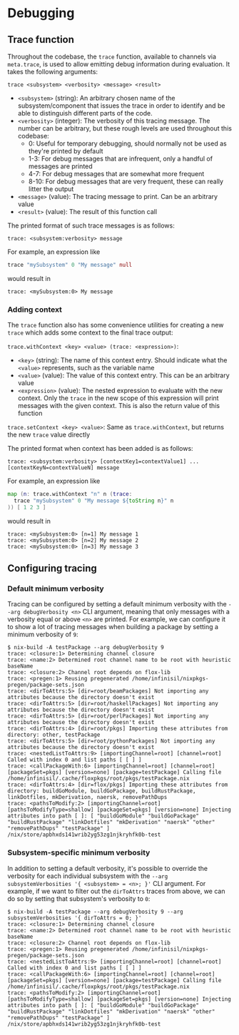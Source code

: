 # Debugging

## Trace function

Throughout the codebase, the `trace` function, available to channels via `meta.trace`, is used to allow emitting debug information during evaluation. It takes the following arguments:

`trace <subsystem> <verbosity> <message> <result>`
- `<subsystem>` (string): An arbitrary chosen name of the subsystem/component that issues the trace in order to identify and be able to distinguish different parts of the code.
- `<verbosity>` (integer): The verbosity of this tracing message. The number can be arbitrary, but these rough levels are used throughout this codebase:
  - 0: Useful for temporary debugging, should normally not be used as they're printed by default
  - 1-3: For debug messages that are infrequent, only a handful of messages are printed
  - 4-7: For debug messages that are somewhat more frequent
  - 8-10: For debug messages that are very frequent, these can really litter the output
- `<message>` (value): The tracing message to print. Can be an arbitrary value
- `<result>` (value): The result of this function call

The printed format of such trace messages is as follows:
```
trace: <subsystem:verbosity> message
```

For example, an expression like
```nix
trace "mySubsystem" 0 "My message" null
```
would result in
```
trace: <mySubsystem:0> My message
```

### Adding context

The `trace` function also has some convenience utilities for creating a new `trace` which adds some context to the final trace output:

`trace.withContext <key> <value> (trace: <expression>)`:
- `<key>` (string): The name of this context entry. Should indicate what the `<value>` represents, such as the variable name
- `<value>` (value): The value of this context entry. This can be an arbitrary value
- `<expression>` (value): The nested expression to evaluate with the new context. Only the `trace` in the new scope of this expression will print messages with the given context. This is also the return value of this function

`trace.setContext <key> <value>`: Same as `trace.withContext`, but returns the new `trace` value directly

The printed format when context has been added is as follows:
```
trace: <subsystem:verbosity> [contextKey1=contextValue1] ... [contextKeyN=contextValueN] message
```

For example, an expression like
```nix
map (n: trace.withContext "n" n (trace:
  trace "mySubsystem" 0 "My message ${toString n}" n
)) [ 1 2 3 ]
```
would result in
```
trace: <mySubsystem:0> [n=1] My message 1
trace: <mySubsystem:0> [n=2] My message 2
trace: <mySubsystem:0> [n=3] My message 3
```

## Configuring tracing

### Default minimum verbosity

Tracing can be configured by setting a default minimum verbosity with the `--arg debugVerbosity <n>` CLI argument, meaning that only messages with a verbosity equal or above `<n>` are printed. For example, we can configure it to show a lot of tracing messages when building a package by setting a minimum verbosity of `9`:

```
$ nix-build -A testPackage --arg debugVerbosity 9
trace: <closure:1> Determining channel closure
trace: <name:2> Determined root channel name to be root with heuristic baseName
trace: <closure:2> Channel root depends on flox-lib
trace: <pregen:1> Reusing pregenerated /home/infinisil/nixpkgs-pregen/package-sets.json
trace: <dirToAttrs:5> [dir=root/beamPackages] Not importing any attributes because the directory doesn't exist
trace: <dirToAttrs:5> [dir=root/haskellPackages] Not importing any attributes because the directory doesn't exist
trace: <dirToAttrs:5> [dir=root/perlPackages] Not importing any attributes because the directory doesn't exist
trace: <dirToAttrs:4> [dir=root/pkgs] Importing these attributes from directory: other, testPackage
trace: <dirToAttrs:5> [dir=root/pythonPackages] Not importing any attributes because the directory doesn't exist
trace: <nestedListToAttrs:9> [importingChannel=root] [channel=root] Called with index 0 and list paths [ [ ] ]
trace: <callPackageWith:6> [importingChannel=root] [channel=root] [packageSet=pkgs] [version=none] [package=testPackage] Calling file /home/infinisil/.cache/floxpkgs/root/pkgs/testPackage.nix
trace: <dirToAttrs:4> [dir=flox/pkgs] Importing these attributes from directory: buildGoModule, buildGoPackage, buildRustPackage, linkDotfiles, mkDerivation, naersk, removePathDups
trace: <pathsToModify:2> [importingChannel=root] [pathsToModifyType=shallow] [packageSet=pkgs] [version=none] Injecting attributes into path [ ]: [ "buildGoModule" "buildGoPackage" "buildRustPackage" "linkDotfiles" "mkDerivation" "naersk" "other" "removePathDups" "testPackage" ]
/nix/store/apbhxds141wrib2yg53zg1njkryhfk0b-test
```

### Subsystem-specific minimum verbosity

In addition to setting a default verbosity, it's possible to override the verbosity for each individual subsystem with the `--arg subsystemVerbosities '{ <subsystem> = <n>; }'` CLI argument. For example, if we want to filter out the `dirToAttrs` traces from above, we can do so by setting that subsystem's verbosity to `0`:

```
$ nix-build -A testPackage --arg debugVerbosity 9 --arg subsystemVerbosities '{ dirToAttrs = 0; }'
trace: <closure:1> Determining channel closure
trace: <name:2> Determined root channel name to be root with heuristic baseName
trace: <closure:2> Channel root depends on flox-lib
trace: <pregen:1> Reusing pregenerated /home/infinisil/nixpkgs-pregen/package-sets.json
trace: <nestedListToAttrs:9> [importingChannel=root] [channel=root] Called with index 0 and list paths [ [ ] ]
trace: <callPackageWith:6> [importingChannel=root] [channel=root] [packageSet=pkgs] [version=none] [package=testPackage] Calling file /home/infinisil/.cache/floxpkgs/root/pkgs/testPackage.nix
trace: <pathsToModify:2> [importingChannel=root] [pathsToModifyType=shallow] [packageSet=pkgs] [version=none] Injecting attributes into path [ ]: [ "buildGoModule" "buildGoPackage" "buildRustPackage" "linkDotfiles" "mkDerivation" "naersk" "other" "removePathDups" "testPackage" ]
/nix/store/apbhxds141wrib2yg53zg1njkryhfk0b-test
```
